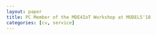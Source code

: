 ```yaml
---
layout: paper
title: PC Member of the MDE4IoT Workshop at MODELS'18
categories: [cv, service]
---
```


